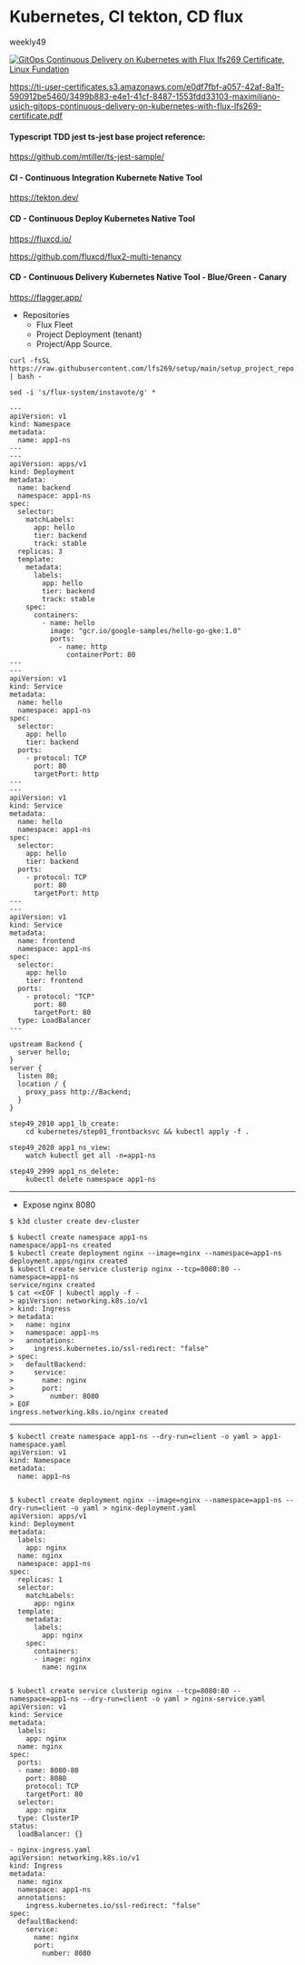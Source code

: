 # Kubernetes, CI tekton, CD flux
weekly49

[![GitOps Continuous Delivery on Kubernetes with Flux lfs269 Certificate, Linux Fundation](https://raw.githubusercontent.com/maximilianou/weekly49/main/share/maximiliano-usich-gitops-continuous-delivery-on-kubernetes-with-flux-lfs269-certificate.png)](https://raw.githubusercontent.com/maximilianou/weekly49/main/share/maximiliano-usich-gitops-continuous-delivery-on-kubernetes-with-flux-lfs269-certificate.png)

<https://ti-user-certificates.s3.amazonaws.com/e0df7fbf-a057-42af-8a1f-590912be5460/3499b883-e4e1-41cf-8487-1553fdd33103-maximiliano-usich-gitops-continuous-delivery-on-kubernetes-with-flux-lfs269-certificate.pdf>

#### Typescript TDD jest ts-jest base project reference:
<https://github.com/mtiller/ts-jest-sample/>

#### CI - Continuous Integration Kubernete Native Tool
<https://tekton.dev/>

#### CD - Continuous Deploy Kubernetes Native Tool
<https://fluxcd.io/>

<https://github.com/fluxcd/flux2-multi-tenancy>

#### CD - Continuous Delivery Kubernetes Native Tool - Blue/Green - Canary
<https://flagger.app/>


- Repositories
  - Flux Fleet
  - Project Deployment (tenant)
  - Project/App Source.

```
curl -fsSL https://raw.githubusercontent.com/lfs269/setup/main/setup_project_repo.sh | bash -
```

```
sed -i 's/flux-system/instavote/g' *
```    

```
---
apiVersion: v1
kind: Namespace
metadata:
  name: app1-ns
---
---
apiVersion: apps/v1
kind: Deployment
metadata:
  name: backend
  namespace: app1-ns
spec:
  selector:
    matchLabels:
      app: hello
      tier: backend
      track: stable
  replicas: 3
  template:
    metadata:
      labels:
        app: hello
        tier: backend
        track: stable
    spec:
      containers:
        - name: hello
          image: "gcr.io/google-samples/hello-go-gke:1.0"
          ports:
            - name: http
              containerPort: 80
---
---
apiVersion: v1
kind: Service
metadata:
  name: hello
  namespace: app1-ns
spec:
  selector:
    app: hello
    tier: backend
  ports:
    - protocol: TCP
      port: 80
      targetPort: http
---
---
apiVersion: v1
kind: Service
metadata:
  name: hello
  namespace: app1-ns
spec:
  selector:
    app: hello
    tier: backend
  ports:
    - protocol: TCP
      port: 80
      targetPort: http
---
---
apiVersion: v1
kind: Service
metadata:
  name: frontend
  namespace: app1-ns
spec:
  selector:
    app: hello
    tier: frontend
  ports:
    - protocol: "TCP"
      port: 80
      targetPort: 80
  type: LoadBalancer
---
```

```
upstream Backend {
  server hello;
}
server {
  listen 80;
  location / {
    proxy_pass http://Backend;
  }
}

```

```
step49_2010 app1_lb_create:
	cd kubernetes/step01_frontbacksvc && kubectl apply -f .

step49_2020 app1_ns_view:
	watch kubectl get all -n=app1-ns

step49_2999 app1_ns_delete:
	kubectl delete namespace app1-ns
```

----
- Expose nginx 8080
```
$ k3d cluster create dev-cluster

$ kubectl create namespace app1-ns
namespace/app1-ns created
$ kubectl create deployment nginx --image=nginx --namespace=app1-ns
deployment.apps/nginx created
$ kubectl create service clusterip nginx --tcp=8080:80 --namespace=app1-ns
service/nginx created
$ cat <<EOF | kubectl apply -f -
> apiVersion: networking.k8s.io/v1
> kind: Ingress
> metadata:
>   name: nginx
>   namespace: app1-ns
>   annotations:
>     ingress.kubernetes.io/ssl-redirect: "false"
> spec:
>   defaultBackend:
>     service:
>       name: nginx
>       port:
>         number: 8080
> EOF
ingress.networking.k8s.io/nginx created
```
----

```
$ kubectl create namespace app1-ns --dry-run=client -o yaml > app1-namespace.yaml
apiVersion: v1
kind: Namespace
metadata:
  name: app1-ns


$ kubectl create deployment nginx --image=nginx --namespace=app1-ns --dry-run=client -o yaml > nginx-deployment.yaml
apiVersion: apps/v1
kind: Deployment
metadata:
  labels:
    app: nginx
  name: nginx
  namespace: app1-ns
spec:
  replicas: 1
  selector:
    matchLabels:
      app: nginx
  template:
    metadata:
      labels:
        app: nginx
    spec:
      containers:
      - image: nginx
        name: nginx


$ kubectl create service clusterip nginx --tcp=8080:80 --namespace=app1-ns --dry-run=client -o yaml > nginx-service.yaml
apiVersion: v1
kind: Service
metadata:
  labels:
    app: nginx
  name: nginx
spec:
  ports:
  - name: 8080-80
    port: 8080
    protocol: TCP
    targetPort: 80
  selector:
    app: nginx
  type: ClusterIP
status:
  loadBalancer: {}

- nginx-ingress.yaml
apiVersion: networking.k8s.io/v1
kind: Ingress
metadata:
  name: nginx
  namespace: app1-ns
  annotations:
    ingress.kubernetes.io/ssl-redirect: "false"
spec:
  defaultBackend:
    service:
      name: nginx
      port:
        number: 8080

```

